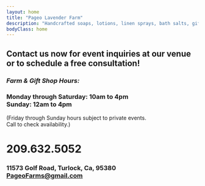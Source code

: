 ```yaml
---
layout: home
title: "Pageo Lavender Farm"
description: "Handcrafted soaps, lotions, linen sprays, bath salts, gift boxes, baskets and other unique items."
bodyClass: home
---
```


## Contact us now for event inquiries at our venue or to schedule a free consultation!

### *Farm & Gift Shop Hours:*
### Monday through Saturday: **10am to 4pm**<br>Sunday: **12am to 4pm**

(Friday through Sunday hours subject to private events.<br>Call to check availability.)

# 209.632.5052
 
### 11573 Golf Road, Turlock, Ca, 95380<br>PageoFarms@gmail.com
